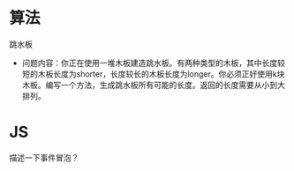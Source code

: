 # 算法
跳水板
  * 问题内容：你正在使用一堆木板建造跳水板。有两种类型的木板，其中长度较短的木板长度为shorter，长度较长的木板长度为longer。你必须正好使用k块木板。编写一个方法，生成跳水板所有可能的长度。返回的长度需要从小到大排列。


# JS
描述一下事件冒泡？